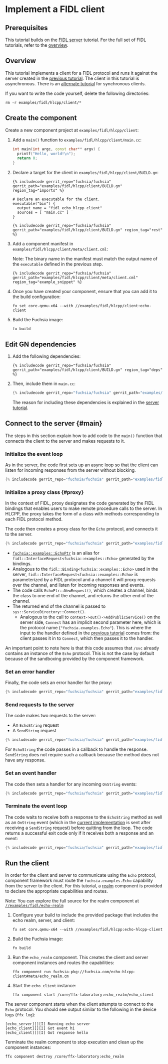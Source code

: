 # Implement a FIDL client

## Prerequisites

This tutorial builds on the [FIDL server][server-tut] tutorial. For the
full set of FIDL tutorials, refer to the [overview][overview].

## Overview

This tutorial implements a client for a FIDL protocol and runs it against the
server created in the [previous tutorial][server-tut]. The client in this
tutorial is asynchronous. There is an [alternate tutorial][sync-client] for
synchronous clients.

If you want to write the code yourself, delete the following directories:

```posix-terminal
rm -r examples/fidl/hlcpp/client/*
```

## Create the component

Create a new component project at `examples/fidl/hlcpp/client`:

1. Add a `main()` function to `examples/fidl/hlcpp/client/main.cc`:

   ```cpp
   int main(int argc, const char** argv) {
     printf("Hello, world!\n");
     return 0;
   }
   ```

1. Declare a target for the client in `examples/fidl/hlcpp/client/BUILD.gn`:

   ```gn
   {% includecode gerrit_repo="fuchsia/fuchsia" gerrit_path="examples/fidl/hlcpp/client/BUILD.gn" region_tag="imports" %}

   # Declare an executable for the client.
   executable("bin") {
     output_name = "fidl_echo_hlcpp_client"
     sources = [ "main.cc" ]
   }

   {% includecode gerrit_repo="fuchsia/fuchsia" gerrit_path="examples/fidl/hlcpp/client/BUILD.gn" region_tag="rest" %}
   ```

1. Add a component manifest in `examples/fidl/hlcpp/client/meta/client.cml`:

   Note: The binary name in the manifest must match the output name of the
   `executable` defined in the previous step.

   ```json5
   {% includecode gerrit_repo="fuchsia/fuchsia" gerrit_path="examples/fidl/hlcpp/client/meta/client.cml" region_tag="example_snippet" %}
   ```

1. Once you have created your component, ensure that you can add it to the
   build configuration:

   ```posix-terminal
   fx set core.qemu-x64 --with //examples/fidl/hlcpp/client:echo-client
   ```

1. Build the Fuchsia image:

   ```posix-terminal
   fx build
   ```

## Edit GN dependencies

1. Add the following dependencies:

   ```gn
   {% includecode gerrit_repo="fuchsia/fuchsia" gerrit_path="examples/fidl/hlcpp/client/BUILD.gn" region_tag="deps" %}
   ```

1. Then, include them in `main.cc`:

   ```cpp
   {% includecode gerrit_repo="fuchsia/fuchsia" gerrit_path="examples/fidl/hlcpp/client/main.cc" region_tag="includes" %}
   ```

   The reason for including these dependencies is explained in the
   [server tutorial][server-tut-deps].

## Connect to the server {#main}

The steps in this section explain how to add code to the `main()` function
that connects the client to the server and makes requests to it.

### Initialize the event loop

As in the server, the code first sets up an async loop so that the client can
listen for incoming responses from the server without blocking.

```cpp
{% includecode gerrit_repo="fuchsia/fuchsia" gerrit_path="examples/fidl/hlcpp/client/main.cc" region_tag="main" highlight="2,28" %}
```

### Initialize a proxy class {#proxy}

In the context of FIDL, proxy designates the code
generated by the FIDL bindings that enables users to make
remote procedure calls to the server. In HLCPP, the proxy takes the form
of a class with methods corresponding to each FIDL protocol method.

The code then creates a proxy class for the `Echo` protocol, and connects it
to the server.

```cpp
{% includecode gerrit_repo="fuchsia/fuchsia" gerrit_path="examples/fidl/hlcpp/client/main.cc" region_tag="main" highlight="4,5,6" %}
```

* [`fuchsia::examples::EchoPtr`][proxy] is an alias for
  `fidl::InterfaceRequest<fuchsia::examples::Echo>` generated by the bindings.
* Analogous to the `fidl::Binding<fuchsia::examples::Echo>` used in the server,
  `fidl::InterfaceRequest<fuchsia::examples::Echo>` is parameterized by a FIDL
  protocol and a channel it will proxy requests over the channel, and listen for
  incoming responses and events.
* The code calls `EchoPtr::NewRequest()`, which creates a channel,
  binds the class to one end of the channel, and returns the other end of the
  channel.
* The returned end of the channel is passed to `sys::ServiceDirectory::Connect()`.
  * Analogous to the call to `context->out()->AddPublicService()` on the server
    side, `Connect` has an implicit second parameter here, which is the protocol
    name (`"fuchsia.examples.Echo"`). This is where the input to the handler
    defined in the [previous tutorial][server-tut-handler] comes from: the
    client passes it in to `Connect`, which then passes it to the handler.

An important point to note here is that this code assumes that `/svc` already
contains an instance of the `Echo` protocol. This is not the case by default
because of the sandboxing provided by the component framework.

### Set an error handler

Finally, the code sets an error handler for the proxy:

```cpp
{% includecode gerrit_repo="fuchsia/fuchsia" gerrit_path="examples/fidl/hlcpp/client/main.cc" region_tag="main" highlight="8,9,10" %}
```

### Send requests to the server

The code makes two requests to the server:

* An `EchoString` request
* A `SendString` request

```cpp
{% includecode gerrit_repo="fuchsia/fuchsia" gerrit_path="examples/fidl/hlcpp/client/main.cc" region_tag="main" highlight="14,15,16,17,18,19,20" %}
```

For `EchoString` the code passes in a callback to handle the response.
`SendString` does not require such a callback because the method does not
have any response.

### Set an event handler

The code then sets a handler for any incoming `OnString` events:

```cpp
{% includecode gerrit_repo="fuchsia/fuchsia" gerrit_path="examples/fidl/hlcpp/client/main.cc" region_tag="main" highlight="21,22,23,24,25,26" %}
```

### Terminate the event loop

The code waits to receive both a response to the `EchoString` method as well as an
`OnString` event (which in the [current implementation][server-tut-impl] is sent after receiving a
`SendString` request) before quitting from the loop. The code returns a successful exit
code only if it receives both a response and an event:

```cpp
{% includecode gerrit_repo="fuchsia/fuchsia" gerrit_path="examples/fidl/hlcpp/client/main.cc" region_tag="main" highlight="13,17,18,23,24,29" %}
```

## Run the client

In order for the client and server to communicate using the `Echo` protocol,
component framework must route the `fuchsia.examples.Echo` capability from the
server to the client. For this tutorial, a [realm][glossary.realm] component is
provided to declare the appropriate capabilities and routes.

Note: You can explore the full source for the realm component at
[`//examples/fidl/echo-realm`](/examples/fidl/echo-realm)

1. Configure your build to include the provided package that includes the
   echo realm, server, and client:

    ```posix-terminal
    fx set core.qemu-x64 --with //examples/fidl/hlcpp:echo-hlcpp-client
    ```

1. Build the Fuchsia image:

   ```posix-terminal
   fx build
   ```

1. Run the `echo_realm` component. This creates the client and server component
   instances and routes the capabilities:

    ```posix-terminal
    ffx component run fuchsia-pkg://fuchsia.com/echo-hlcpp-client#meta/echo_realm.cm
    ```

1. Start the `echo_client` instance:

    ```posix-terminal
    ffx component start /core/ffx-laboratory:echo_realm/echo_client
    ```

The server component starts when the client attempts to connect to the `Echo`
protocol. You should see output similar to the following in the device logs
(`ffx log`):

```none {:.devsite-disable-click-to-copy}
[echo_server][][I] Running echo server
[echo_client][][I] Got event hi
[echo_client][][I] Got response hello
```

Terminate the realm component to stop execution and clean up the component
instances:

```posix-terminal
ffx component destroy /core/ffx-laboratory:echo_realm
```

<!-- xrefs -->
[glossary.realm]: /glossary/README.md#realm
[server-tut]: /development/languages/fidl/tutorials/hlcpp/basics/server.md
[server-tut-component]: /development/languages/fidl/tutorials/hlcpp/basics/server.md#component
[server-tut-impl]: /development/languages/fidl/tutorials/hlcpp/basics/server.md#impl
[server-tut-deps]: /development/languages/fidl/tutorials/hlcpp/basics/server.md#dependencies
[server-tut-handler]: /development/languages/fidl/tutorials/hlcpp/basics/server.md#handler
[sync-client]: /development/languages/fidl/tutorials/hlcpp/basics/sync_client.md
[proxy]: /reference/fidl/bindings/hlcpp-bindings.md#protocols-client
[overview]: /development/languages/fidl/tutorials/overview.md
[environment]: /concepts/components/v2/environments.md
